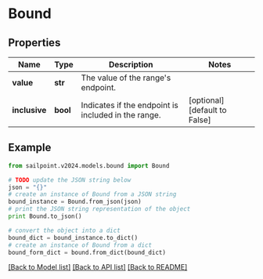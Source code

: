 # Bound


## Properties

Name | Type | Description | Notes
------------ | ------------- | ------------- | -------------
**value** | **str** | The value of the range&#39;s endpoint. | 
**inclusive** | **bool** | Indicates if the endpoint is included in the range. | [optional] [default to False]

## Example

```python
from sailpoint.v2024.models.bound import Bound

# TODO update the JSON string below
json = "{}"
# create an instance of Bound from a JSON string
bound_instance = Bound.from_json(json)
# print the JSON string representation of the object
print Bound.to_json()

# convert the object into a dict
bound_dict = bound_instance.to_dict()
# create an instance of Bound from a dict
bound_form_dict = bound.from_dict(bound_dict)
```
[[Back to Model list]](../README.md#documentation-for-models) [[Back to API list]](../README.md#documentation-for-api-endpoints) [[Back to README]](../README.md)


